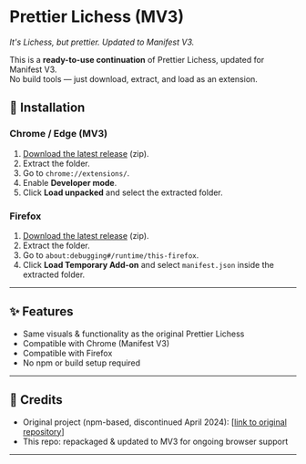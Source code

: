 # Prettier Lichess (MV3)  
*It's Lichess, but prettier. Updated to Manifest V3.*  

This is a **ready-to-use continuation** of Prettier Lichess, updated for Manifest V3.  
No build tools — just download, extract, and load as an extension.  

## 🚀 Installation  

### Chrome / Edge (MV3)  
1. [Download the latest release](#) (zip).  
2. Extract the folder.  
3. Go to `chrome://extensions/`.  
4. Enable **Developer mode**.  
5. Click **Load unpacked** and select the extracted folder.  

### Firefox  
1. [Download the latest release](#) (zip).  
2. Extract the folder.  
3. Go to `about:debugging#/runtime/this-firefox`.  
4. Click **Load Temporary Add-on** and select `manifest.json` inside the extracted folder.  

---

## ✨ Features  
- Same visuals & functionality as the original Prettier Lichess  
- Compatible with Chrome (Manifest V3)  
- Compatible with Firefox  
- No npm or build setup required  

---

## 📝 Credits  
- Original project (npm-based, discontinued April 2024): [[link to original repository](https://github.com/prettierlichess/prettierlichess/)]  
- This repo: repackaged & updated to MV3 for ongoing browser support  

---
